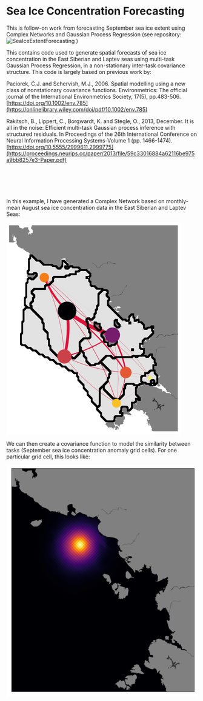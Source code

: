 # Sea Ice Concentration Forecasting
This is follow-on work from forecasting September sea ice extent using Complex Networks and Gaussian Process Regression (see repository: ![SeaIceExtentForecasting](https://github.com/William-gregory/SeaIceExtentForecasting) )

This contains code used to generate spatial forecasts of sea ice concentration in the East Siberian and Laptev seas using multi-task Gaussian Process Regression, in a non-stationary inter-task covariance structure. This code is largely based on previous work by:

Paciorek, C.J. and Schervish, M.J., 2006. Spatial modelling using a new class of nonstationary covariance functions. Environmetrics: The official journal of the International Environmetrics Society, 17(5), pp.483-506. [https://doi.org/10.1002/env.785](https://onlinelibrary.wiley.com/doi/pdf/10.1002/env.785)

Rakitsch, B., Lippert, C., Borgwardt, K. and Stegle, O., 2013, December. It is all in the noise: Efficient multi-task Gaussian process inference with structured residuals. In Proceedings of the 26th International Conference on Neural Information Processing Systems-Volume 1 (pp. 1466-1474). [https://doi.org/10.5555/2999611.2999775](https://proceedings.neurips.cc/paper/2013/file/59c33016884a62116be975a9bb8257e3-Paper.pdf)
<pre>




</pre>
In this example, I have generated a Complex Network based on monthly-mean August sea ice concentration data in the East Siberian and Laptev Seas:

![alt text](https://github.com/William-gregory/SeaIceConcentrationForecasting/blob/main/images/network_inputs.png)


We can then create a covariance function to model the similarity between tasks (September sea ice concentration anomaly grid cells). For one particular grid cell, this looks like:

![alt text](https://github.com/William-gregory/SeaIceConcentrationForecasting/blob/main/images/task_covariance.png)

